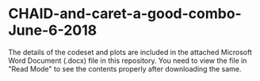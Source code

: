 # CHAID-and-caret-a-good-combo-June-6-2018

The details of the codeset and plots are included in the attached Microsoft Word Document (.docx) file in this repository. 
You need to view the file in "Read Mode" to see the contents properly after downloading the same.
